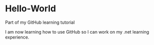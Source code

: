 # Hello-World
Part of my GitHub learning tutorial

I am now learning how to use GitHub so I can work on my .net learning experience.
